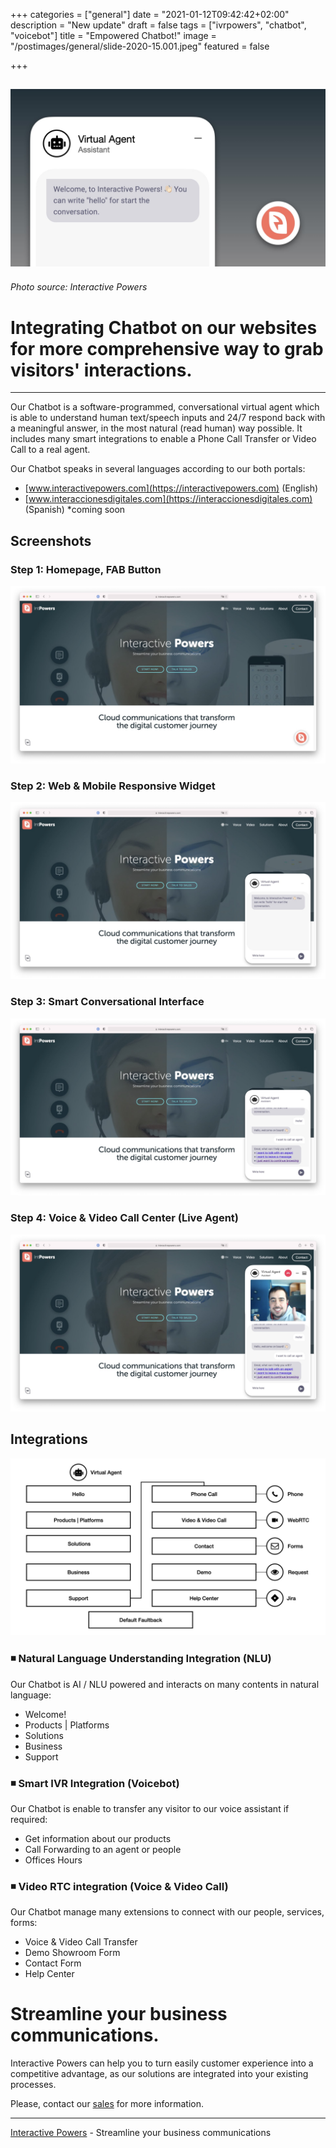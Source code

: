 +++
categories = ["general"]
date = "2021-01-12T09:42:42+02:00"
description = "New update"
draft = false
tags = ["ivrpowers", "chatbot", "voicebot"]
title = "Empowered Chatbot!"
image = "/postimages/general/slide-2020-15.001.jpeg"
featured = false

+++

![Welcome to our New Blog!](/postimages/general/slide-2020-15.001.jpeg)
---------
###### Photo source: Interactive Powers

# Integrating Chatbot on our websites for more comprehensive way to grab visitors' interactions.
---

Our Chatbot is a software-programmed, conversational virtual agent which is able to understand human text/speech inputs and 24/7 respond back with a meaningful answer, in the most natural (read human) way possible. It includes many smart integrations to enable a Phone Call Transfer or Video Call to a real agent.

Our Chatbot speaks in several languages according to our both portals:

* [www.interactivepowers.com](https://interactivepowers.com)  (English)
* [www.interaccionesdigitales.com](https://interaccionesdigitales.com) (Spanish) *coming soon

## Screenshots


### Step 1: Homepage, FAB Button

![Chatbot!](/postimages/general/slide-2020-15.002.jpeg)

### Step 2: Web & Mobile Responsive Widget

![Chatbot!](/postimages/general/slide-2020-15.003.jpeg)

### Step 3: Smart Conversational Interface

![Chatbot!](/postimages/general/slide-2020-15.004.jpeg)

### Step 4: Voice & Video Call Center (Live Agent)

![Chatbot!](/postimages/general/slide-2020-15.020.jpeg)

## Integrations

![Chatbot!](/postimages/general/slide-2020-15.005.jpeg)

###	◾️ Natural Language Understanding Integration (NLU)

Our Chatbot is AI / NLU powered and interacts on many contents in natural language:

* Welcome!
* Products | Platforms
* Solutions
* Business
* Support

###	◾️ Smart IVR Integration (Voicebot)

Our Chatbot is enable to transfer any visitor to our voice assistant if required:

* Get information about our products
* Call Forwarding to an agent or people
* Offices Hours

###	◾️ Video RTC integration (Voice & Video Call)

Our Chatbot manage many extensions to connect with our people, services, forms:

* Voice & Video Call Transfer
* Demo Showroom Form
* Contact Form
* Help Center

# Streamline your business communications.

Interactive Powers can help you to turn easily customer experience into a competitive advantage, as our solutions are integrated into your existing processes.

Please, contact our [sales](https://www.ivrpowers.com/support-services/) for more information.

---
[Interactive Powers](http://www.ivrpowers.com/) - Streamline your business communications



